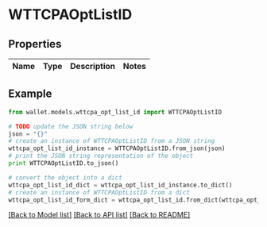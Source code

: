 # WTTCPAOptListID


## Properties

Name | Type | Description | Notes
------------ | ------------- | ------------- | -------------

## Example

```python
from wallet.models.wttcpa_opt_list_id import WTTCPAOptListID

# TODO update the JSON string below
json = "{}"
# create an instance of WTTCPAOptListID from a JSON string
wttcpa_opt_list_id_instance = WTTCPAOptListID.from_json(json)
# print the JSON string representation of the object
print WTTCPAOptListID.to_json()

# convert the object into a dict
wttcpa_opt_list_id_dict = wttcpa_opt_list_id_instance.to_dict()
# create an instance of WTTCPAOptListID from a dict
wttcpa_opt_list_id_form_dict = wttcpa_opt_list_id.from_dict(wttcpa_opt_list_id_dict)
```
[[Back to Model list]](../README.md#documentation-for-models) [[Back to API list]](../README.md#documentation-for-api-endpoints) [[Back to README]](../README.md)


